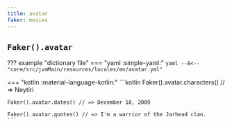 ```yaml
---
title: avatar
faker: movies
---
```


## `Faker().avatar`

??? example "dictionary file"
    === "yaml :simple-yaml:"
        ```yaml
        --8<-- "core/src/jvmMain/resources/locales/en/avatar.yml"
        ```

=== "kotlin :material-language-kotlin:"
    ```kotlin
    Faker().avatar.characters() // => Neytiri

    Faker().avatar.dates() // => December 18, 2009

    Faker().avatar.quotes() // => I'm a warrior of the Jarhead clan.
    ```
